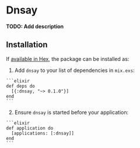 # Dnsay

**TODO: Add description**

## Installation

If [available in Hex](https://hex.pm/docs/publish), the package can be installed as:

  1. Add `dnsay` to your list of dependencies in `mix.exs`:

    ```elixir
    def deps do
      [{:dnsay, "~> 0.1.0"}]
    end
    ```

  2. Ensure `dnsay` is started before your application:

    ```elixir
    def application do
      [applications: [:dnsay]]
    end
    ```

